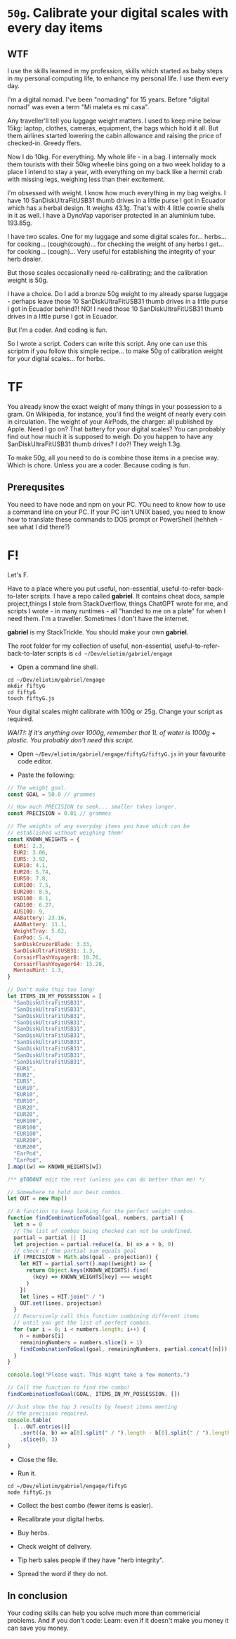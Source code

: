 # `50g`. Calibrate your digital scales with every day items

## WTF

I use the skills learned in my profession, skills which started as baby steps in my personal computing life, to enhance my personal life. I use them every day.

I'm a digital nomad. I've been "nomading" for 15 years. Before "digital nomad" was even a term "Mi maleta es mi casa".

Any traveller'll tell you luggage weight matters. I used to keep mine below 15kg: laptop, clothes, cameras, equipment, the bags which hold it all. But them airlines started lowering the cabin allowance and raising the price of checked-in. Greedy ffers.

Now I do 10kg. For everything. My whole life - in a bag. I internally mock them tourists with their 50kg wheelie bins going on a two week holiday to a place I intend to stay a year, with everything on my back like a hermit crab with missing legs, weighing less than their excitement.

I'm obsessed with weight. I know how much everything in my bag weighs. I have 10 SanDiskUltraFitUSB31 thumb drives in a little purse I got in Ecuador which has a herbal design. It weighs 43.1g. That's with 4 little cowrie shells in it as well. I have a DynoVap vaporiser protected in an aluminium tube. 193.85g.

I have two scales. One for my luggage and some digital scales for... herbs... for cooking... (cough(cough)... for checking the weight of any herbs I get... for cooking... (cough)... Very useful for establishing the integrity of your herb dealer.

But those scales occasionally need re-calibrating; and the calibration weight is 50g.

I have a choice. Do I add a bronze 50g weight to my already sparse luggage - perhaps leave those 10 SanDiskUltraFitUSB31 thumb drives in a little purse I got in Ecuador behind?! NO! I need those 10 SanDiskUltraFitUSB31 thumb drives in a little purse I got in Ecuador.

But I'm a coder. And coding is fun.

So I wrote a script. Coders can write this script. Any one can use this scriptm if you follow this simple recipe... to make 50g of calibration weight for your digital scales... for herbs.

# TF

You already know the exact weight of many things in your possession to a gram. On Wikipedia, for instance, you'll find the weight of nearly every coin in circulation. The weight of your AirPods, the charger: all published by Apple. Need I go on? That battery for your digital scales? You can probably find out how much it is supposed to weigh. Do you happen to have any SanDiskUltraFitUSB31 thumb drives? I do?! They weigh 1.3g.

To make 50g, all you need to do is combine those items in a precise way. Which is chore. Unless you are a coder. Because coding is fun.

## Prerequsites

You need to have node and npm on your PC.
YOu need to know how to use a command line on your PC.
If your PC isn't UNIX based, you need to know how to translate these commands to DOS prompt or PowerShell (hehheh - see what I did there?)

# F!

Let's F.

Have to a place where you put useful, non-essential, useful-to-refer-back-to-later scripts. I have a repo called **gabriel**. It contains cheat docs, sample project,things I stole from StackOverflow, things ChatGPT wrote for me, and scripts I wrote - in many runtimes - all "handed to me on a plate" for when I need them. I'm a traveller. Sometimes I don't have the internet.

**gabriel** is my StackTrickle. You should make your own **gabriel**.

The root folder for my collection of useful, non-essential, useful-to-refer-back-to-later scripts is `cd ~/Dev/eliotim/gabriel/engage`

- Open a command line shell.

```shell
cd ~/Dev/eliotim/gabriel/engage
mkdir fiftyG
cd fiftyG
touch fiftyG.js
```

Your digital scales might calibrate with 100g or 25g. Change your script as required.

_WAIT!: If it's anything over 1000g, remember that 1L of water is 1000g + plastic. You probably don't need this script._

- Open `~/Dev/eliotim/gabriel/engage/fiftyG/fiftyG.js` in your favourite code editor.

- Paste the following:

```javascript
// The weight goal.
const GOAL = 50.0 // grammes

// How much PRECISION to seek... smaller takes longer.
const PRECISION = 0.01 // grammes

// The weights of any everyday items you have which can be
// established without weighing them!
const KNOWN_WEIGHTS = {
  EUR1: 2.3,
  EUR2: 3.06,
  EUR5: 3.92,
  EUR10: 4.1,
  EUR20: 5.74,
  EUR50: 7.8,
  EUR100: 7.5,
  EUR200: 8.5,
  USD100: 8.1,
  CAD100: 6.27,
  AUS100: 9,
  AABattery: 23.16,
  AAABattery: 11.1,
  WeightTray: 5.62,
  EarPod: 5.4,
  SanDiskCruzerBlade: 3.33,
  SanDiskUltraFitUSB31: 1.3,
  CorsairFlashVoyager8: 18.76,
  CorsairFlashVoyager64: 15.28,
  MentosMint: 1.3,
}

// Don't make this too long!
let ITEMS_IN_MY_POSSESSION = [
  "SanDiskUltraFitUSB31",
  "SanDiskUltraFitUSB31",
  "SanDiskUltraFitUSB31",
  "SanDiskUltraFitUSB31",
  "SanDiskUltraFitUSB31",
  "SanDiskUltraFitUSB31",
  "SanDiskUltraFitUSB31",
  "SanDiskUltraFitUSB31",
  "SanDiskUltraFitUSB31",
  "SanDiskUltraFitUSB31",
  "EUR1",
  "EUR2",
  "EUR5",
  "EUR10",
  "EUR10",
  "EUR10",
  "EUR20",
  "EUR20",
  "EUR100",
  "EUR100",
  "EUR100",
  "EUR200",
  "EUR200",
  "EarPod",
  "EarPod",
].map((w) => KNOWN_WEIGHTS[w])

/** @TODONT edit the rest (unless you can do better than me) */

// Somewhere to hold our best combos.
let OUT = new Map()

// A function to keep looking for the perfect weight combos.
function findCombinationToGoal(goal, numbers, partial) {
  let n = 0
  // The list of combos being checked can not be undefined.
  partial = partial || []
  let projection = partial.reduce((a, b) => a + b, 0)
  // check if the partial sum equals goal
  if (PRECISION > Math.abs(goal - projection)) {
    let HIT = partial.sort().map((weight) => {
      return Object.keys(KNOWN_WEIGHTS).find(
        (key) => KNOWN_WEIGHTS[key] === weight
      )
    })
    let lines = HIT.join(" / ")
    OUT.set(lines, projection)
  }
  // Recursively call this function combining different items
  // until you get the list of perfect combos.
  for (var i = 0; i < numbers.length; i++) {
    n = numbers[i]
    remainingNumbers = numbers.slice(i + 1)
    findCombinationToGoal(goal, remainingNumbers, partial.concat([n]))
  }
}

console.log("Please wait. This might take a few moments.")

// Call the function to find the combo!
findCombinationToGoal(GOAL, ITEMS_IN_MY_POSSESSION, [])

// Just show the top 3 results by fewest items meeting
// the precision required.
console.table(
  [...OUT.entries()]
    .sort((a, b) => a[0].split(" / ").length - b[0].split(" / ").length)
    .slice(0, 3)
)
```

- Close the file.

- Run it.

```shell
cd ~/Dev/eliotim/gabriel/engage/fiftyG
node fiftyG.js
```

- Collect the best combo (fewer items is easier).

- Recalibrate your digital herbs.

- Buy herbs.

- Check weight of delivery.

- Tip herb sales people if they have "herb integrity".

- Spread the word if they do not.

## In conclusion

Your coding skills can help you solve much more than commericial problems. And if you don't code: Learn: even if it doesn't make you money it can save you money.
